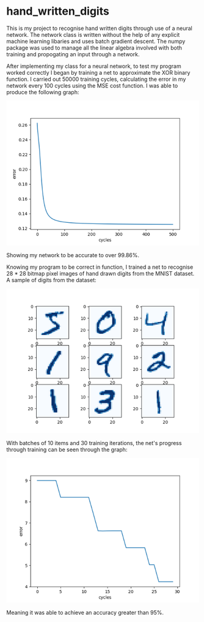 # hand_written_digits

This is my project to recognise hand written digits through use of a neural network. The network class is written without the help of any explicit machine learning libaries and uses batch gradient descent.
The numpy package was used to manage all the linear algebra involved with both training and propogating an input through a network.

After implementing my class for a neural network, to test my program worked correctly I began by training a net to approximate the XOR binary function. 
I carried out 50000 training cycles, calculating the error in my network every 100 cycles using the MSE cost function. I was able to produce the following graph:

![image](xor_error.png)

Showing my network to be accurate to over 99.86%.

Knowing my program to be correct in function, I trained a net to recognise 28 * 28 bitmap pixel images of hand drawn digits from the MNIST dataset. A sample of digits from the dataset:

![image](mnist.png)

With batches of 10 items and 30 training iterations, the net's progress through training can be seen through the graph:

![image](mnist_error.png)

Meaning it was able to achieve an accuracy greater than 95%.
